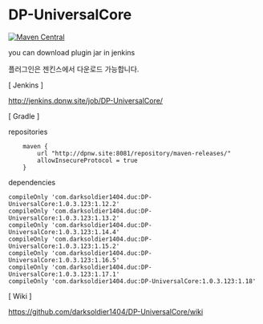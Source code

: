 # DP-UniversalCore
[![Maven Central](https://img.shields.io/maven-central/v/com.darksoldier1404/DP-UniversalCore.svg?label=Maven%20Central)](https://search.maven.org/search?q=g:%22com.darksoldier1404.duc%22%20AND%20a:%22DP-UniversalCore%22)

you can download plugin jar in jenkins

플러그인은 젠킨스에서 다운로드 가능합니다.

[ Jenkins ]

http://jenkins.dpnw.site/job/DP-UniversalCore/

[ Gradle ]

repositories
```
    maven {
        url "http://dpnw.site:8081/repository/maven-releases/"
        allowInsecureProtocol = true
    }
```
dependencies
```
compileOnly 'com.darksoldier1404.duc:DP-UniversalCore:1.0.3.123:1.12.2'
compileOnly 'com.darksoldier1404.duc:DP-UniversalCore:1.0.3.123:1.13.2'
compileOnly 'com.darksoldier1404.duc:DP-UniversalCore:1.0.3.123:1.14.4'
compileOnly 'com.darksoldier1404.duc:DP-UniversalCore:1.0.3.123:1.15.2'
compileOnly 'com.darksoldier1404.duc:DP-UniversalCore:1.0.3.123:1.16.5'
compileOnly 'com.darksoldier1404.duc:DP-UniversalCore:1.0.3.123:1.17.1'
compileOnly 'com.darksoldier1404.duc:DP-UniversalCore:1.0.3.123:1.18'
```

[ Wiki ]

https://github.com/darksoldier1404/DP-UniversalCore/wiki

